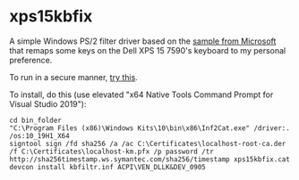 # xps15kbfix
A simple Windows PS/2 filter driver based on the [sample from Microsoft](https://docs.microsoft.com/en-us/samples/microsoft/windows-driver-samples/keyboard-input-wdf-filter-driver-kbfiltr/) that remaps some keys on the Dell XPS 15 7590's keyboard to my personal preference.

To run in a secure manner, [try this]().

To install, do this (use elevated "x64 Native Tools Command Prompt for Visual Studio 2019"):

```
cd bin_folder
"C:\Program Files (x86)\Windows Kits\10\bin\x86\Inf2Cat.exe" /driver:. /os:10_19H1_X64
signtool sign /fd sha256 /a /ac C:\Certificates\localhost-root-ca.der /f C:\Certificates\localhost-km.pfx /p password /tr http://sha256timestamp.ws.symantec.com/sha256/timestamp xps15kbfix.cat
devcon install kbfiltr.inf ACPI\VEN_DLLK&DEV_0905
```

